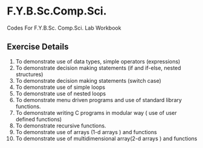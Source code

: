 # F.Y.B.Sc.Comp.Sci.

Codes For F.Y.B.Sc. Comp.Sci. Lab Workbook

## Exercise Details

1. To demonstrate use of data types, simple operators (expressions)
2. To demonstrate decision making statements (if and if-else, nested structures)
3. To demonstrate decision making statements (switch case)
4. To demonstrate use of simple loops
5. To demonstrate use of nested loops
6. To demonstrate menu driven programs and use of standard library functions.
7. To demonstrate writing C programs in modular way ( use of user defined functions)
8. To demonstrate recursive functions.
9. To demonstrate use of arrays (1-d arrays ) and functions
10. To demonstrate use of multidimensional array(2-d arrays ) and functions
